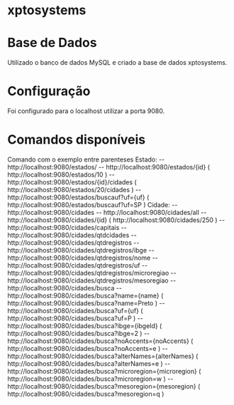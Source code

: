 # xptosystems

# Base de Dados

Utilizado o banco de dados MySQL e criado a base de dados xptosystems.

# Configuração

Foi configurado para o localhost utilizar a porta 9080.

# Comandos disponíveis

Comando com o exemplo entre parenteses
Estado:
-- http://localhost:9080/estados/
-- http://localhost:9080/estados/{id} ( http://localhost:9080/estados/10 )
-- http://localhost:9080/estados/{id}/cidades ( http://localhost:9080/estados/20/cidades )
-- http://localhost:9080/estados/buscauf?uf={uf} ( http://localhost:9080/estados/buscauf?uf=SP )
Cidade:
-- http://localhost:9080/cidades
-- http://localhost:9080/cidades/all
-- http://localhost:9080/cidades/{id} ( http://localhost:9080/cidades/250 )
-- http://localhost:9080/cidades/capitais
-- http://localhost:9080/cidades/qtdcidades
-- http://localhost:9080/cidades/qtdregistros
-- http://localhost:9080/cidades/qtdregistros/ibge
-- http://localhost:9080/cidades/qtdregistros/nome
-- http://localhost:9080/cidades/qtdregistros/uf
-- http://localhost:9080/cidades/qtdregistros/microregiao
-- http://localhost:9080/cidades/qtdregistros/mesoregiao
-- http://localhost:9080/cidades/busca
-- http://localhost:9080/cidades/busca?name={name} ( http://localhost:9080/cidades/busca?name=Preto )
-- http://localhost:9080/cidades/busca?uf={uf} ( http://localhost:9080/cidades/busca?uf=P )
-- http://localhost:9080/cidades/busca?ibge={ibgeId} ( http://localhost:9080/cidades/busca?ibge=2 )
-- http://localhost:9080/cidades/busca?noAccents={noAccents} ( http://localhost:9080/cidades/busca?noAccents=e )
-- http://localhost:9080/cidades/busca?alterNames={alterNames} ( http://localhost:9080/cidades/busca?alterNames=e )
-- http://localhost:9080/cidades/busca?microregion={microregion} ( http://localhost:9080/cidades/busca?microregion=w )
-- http://localhost:9080/cidades/busca?mesoregion={mesoregion} ( http://localhost:9080/cidades/busca?mesoregion=q )
